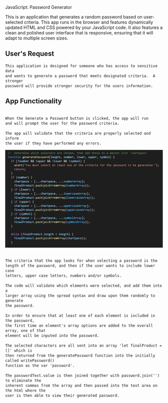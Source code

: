 JavaScript: Password Generator

This is an application that generates a random password based on user-selected criteria. This app runs in the browser and features dynamically updated HTML and CSS powered by your JavaScript code. It also features a clean and polished user interface that is responsive, ensuring that it will adapt to multiple screen sizes.

## User's Request

```
This application is designed for someone who has access to sensitive data
and wants to generate a password that meets designated criteria.  A stronger 
password will provide stronger security for the users information.  

```

## App Functionality

```

When the Generate a Password button is clicked, the app will run
and will prompt the user for the password criteria.  

The app will validate that the criteria are properly selected and inform
the user if they have performed any errors.

```

![validation code snippet](./assets/images/validate.jpg)

```

The criteria that the app looks for when selecting a password is the 
length of the password, and then if the user wants to include lower case 
letters, upper case letters, numbers and/or symbols.

The code will validate which elements were selected, and add them into a
larger array using the spread syntax and draw upon them randomly to generate
the password.

In order to ensure that at least one of each element is included in the password, 
the first time an element's array options are added to the overall array, one of that
element will be inputed into the password.

The selected characters are all sent into an array 'let finalProduct = []' which is
then returned from the generatePassword function into the initially called writePassword()
function as the var 'password'.  

The passwordText.value is then joined together with password.join('') to eliminate the
inherent commas from the array and then passed into the text area on the html where the
user is then able to view their generated password.  

```

